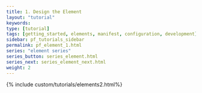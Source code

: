 ```yaml
---
title: 1. Design the Element
layout: "tutorial"
keywords:
type: [tutorial]
tags: [getting_started, elements, manifest, configuration, development]
sidebar: pf_tutorials_sidebar
permalink: pf_element_1.html
series: "element series"
series_button: series_element.html
series_next: series_element_next.html
weight: 2
---
```

{% include custom/tutorials/elements2.html%}
